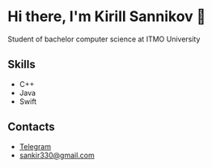 # Hi there, I'm Kirill Sannikov 👋
Student of bachelor computer science at ITMO University

## Skills
- C++
- Java
- Swift

## Contacts
- [Telegram](https://t.me/Kirill256)
- sankir330@gmail.com


<!--
**KirillSanik/KirillSanik** is a ✨ _special_ ✨ repository because its `README.md` (this file) appears on your GitHub profile.

Here are some ideas to get you started:

- 🔭 I’m currently working on ...
- 🌱 I’m currently learning ...
- 👯 I’m looking to collaborate on ...
- 🤔 I’m looking for help with ...
- 💬 Ask me about ...
- 📫 How to reach me: ...
- 😄 Pronouns: ...
- ⚡ Fun fact: ...
-->
